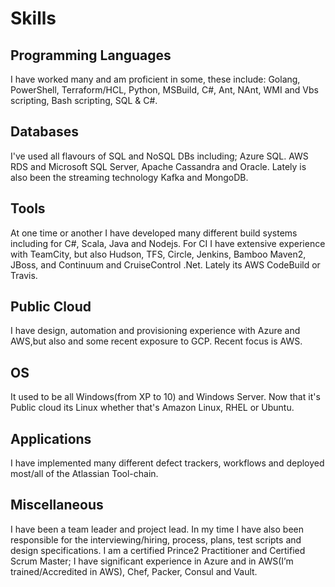 # Skills

## Programming Languages

I have worked many and am proficient in some, these include: Golang, PowerShell, Terraform/HCL, Python, MSBuild, C\#, Ant, NAnt, WMI and Vbs scripting, Bash scripting, SQL & C\#.

## Databases

I've used all flavours of SQL and NoSQL DBs including; Azure SQL. AWS RDS and Microsoft SQL Server, Apache Cassandra and Oracle. Lately is also been the streaming technology Kafka and MongoDB.

## Tools

At one time or another I have developed many different build systems including for C\#, Scala, Java and Nodejs.
For CI I have extensive experience with TeamCity, but also Hudson, TFS, Circle, Jenkins, Bamboo Maven2, JBoss, and Continuum and CruiseControl .Net.
Lately its AWS CodeBuild or Travis.

## Public Cloud

I have design, automation and provisioning experience with Azure and AWS,but also and some recent exposure to GCP.
Recent focus is AWS.

## OS

It used to be all Windows(from XP to 10) and Windows Server. Now that it's Public cloud its Linux whether that's Amazon Linux, RHEL or Ubuntu.

## Applications

I have implemented many different defect trackers, workflows and deployed most/all of the Atlassian Tool-chain.

## Miscellaneous

I have been a team leader and project lead. In my time I have also been responsible for the interviewing/hiring, process, plans, test scripts and design specifications. I am a certified Prince2 Practitioner and Certified Scrum Master; I have significant experience in Azure and in AWS(I’m trained/Accredited in AWS), Chef, Packer, Consul and Vault.

